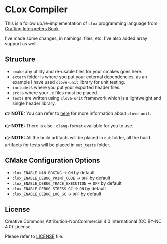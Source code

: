 # CLox Compiler

This is a follow up/re-implementation of `clox` programming language from [Crafting Interpreters Book](https://craftinginterpreters.com/a-bytecode-virtual-machine.html).

I've made some changes, in namings, files, etc. I've also added array support as well.

## Structure

- `cmake` any utility and re-usable files for your cmakes goes here.
- `extern` folder is where you put your external dependencies, as an example I have used `clove-unit` library for unit testing.
- `include` is where you put your exported header files.
- `src` is where your `.c` files must be placed.
- `tests` are written using `clove-unit` framework which is a lightweight and single header library.

**👉 NOTE:** You can refer to [here](https://github.com/fdefelici/clove-unit) for more information about `clove-unit`.

**👉 NOTE:** There is also `.clang-format` available for you to use.

**👉 NOTE:** All the build artifacts will be placed in `out` folder, all the build artifacts for tests will be placed in `out_tests` folder.

## CMake Configuration Options

- `clox_ENABLE_NAN_BOXING` -> `ON` by default
- `clox_ENABLE_DEBUG_PRINT_CODE` -> `OFF` by default
- `clox_ENABLE_DEBUG_TRACE_EXECUTION` -> `OFF` by default
- `clox_ENABLE_DEBUG_STRESS_GC` -> `ON` by default
- `clox_ENABLE_DEBUG_LOG_GC` -> `OFF` by default

## License

Creative Commons Attribution-NonCommercial 4.0 International (CC BY-NC 4.0) License.

Please refer to [LICENSE](/LICENSE) file.
